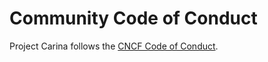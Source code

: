 # Community Code of Conduct

Project Carina follows the [CNCF Code of Conduct](https://github.com/cncf/foundation/blob/master/code-of-conduct.md).